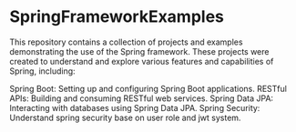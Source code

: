 			
# SpringFrameworkExamples

This repository contains a collection of projects and examples demonstrating the use of the Spring framework. These projects were created to understand and explore various features and capabilities of Spring, including:

Spring Boot: Setting up and configuring Spring Boot applications.
RESTful APIs: Building and consuming RESTful web services.
Spring Data JPA: Interacting with databases using Spring Data JPA.
Spring Security: Understand spring security base on user role and jwt system.
